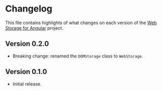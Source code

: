 # Changelog
This file contains highlights of what changes on each version of the [Web Storage for Angular](https://github.com/cedx/ngx-storage) project.

## Version 0.2.0
- Breaking change: renamed the `DOMStorage` class to `WebStorage`.

## Version 0.1.0
- Initial release.
